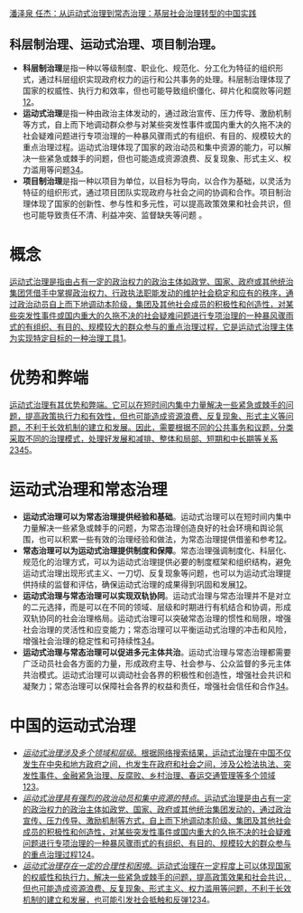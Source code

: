 [潘泽泉 任杰：从运动式治理到常态治理：基层社会治理转型的中国实践](obsidian://open?vault=%E5%A4%A7%E4%BA%8C%E4%B8%8B&file=%E5%BD%93%E4%BB%A3%E4%B8%AD%E5%9B%BD%E6%94%BF%E5%BA%9C%E4%B8%8E%E6%94%BF%E6%B2%BB%2Fresource%2F%E6%BD%98%E6%B3%BD%E6%B3%89%20%E4%BB%BB%E6%9D%B0%EF%BC%9A%E4%BB%8E%E8%BF%90%E5%8A%A8%E5%BC%8F%E6%B2%BB%E7%90%86%E5%88%B0%E5%B8%B8%E6%80%81%E6%B2%BB%E7%90%86%EF%BC%9A%E5%9F%BA%E5%B1%82%E7%A4%BE%E4%BC%9A%E6%B2%BB%E7%90%86%E8%BD%AC%E5%9E%8B%E7%9A%84%E4%B8%AD%E5%9B%BD%E5%AE%9E%E8%B7%B5)

## 科层制治理、运动式治理、项目制治理。
-   **科层制治理**是指一种以等级制度、职业化、规范化、分工化为特征的组织形式，通过科层组织实现政府权力的运行和公共事务的处理。科层制治理体现了国家的权威性、执行力和效率，但也可能导致组织僵化、碎片化和腐败等问题[1](http://socialismstudies.ccnu.edu.cn/bencandy.php?fid=72&id=1902)[2](http://jpa.sysu.edu.cn/docs/20210623213538656201.pdf)。
-   **运动式治理**是指一种由政治主体发动的，通过政治宣传、压力传导、激励机制等方式，自上而下地调动群众参与对某些突发性事件或国内重大的久拖不决的社会疑难问题进行专项治理的一种暴风骤雨式的有组织、有目的、规模较大的重点治理过程。运动式治理体现了国家的政治动员和集中资源的能力，可以解决一些紧急或棘手的问题，但也可能造成资源浪费、反复现象、形式主义、权力滥用等问题[3](http://www.opentimes.cn/html/Abstract/20856.html)[4](https://www.sohu.com/a/207875678_784608)。
-   **项目制治理**是指一种以项目为单位，以目标为导向，以合作为基础，以灵活为特征的组织形式，通过项目团队实现政府与社会之间的协调和合作。项目制治理体现了国家的创新性、参与性和多元性，可以提高政策效果和社会共识，但也可能导致责任不清、利益冲突、监督缺失等问题 。
# 概念
[运动式治理是指由占有一定的政治权力的政治主体如政党、国家、政府或其他统治集团凭借手中掌握政治权力、行政执法职能发动的维护社会稳定和应有的秩序，通过政治动员自上而下地调动本阶级，集团及其他社会成员的积极性和创造性，对某些突发性事件或国内重大的久拖不决的社会疑难问题进行专项治理的一种暴风骤雨式的有组织、有目的、规模较大的群众参与的重点治理过程，它是运动式治理主体为实现特定目标的一种治理工具](https://www.aisixiang.com/data/14722.html)[1](https://www.aisixiang.com/data/14722.html)。

# 优势和弊端

[运动式治理有其优势和弊端。它可以在短时间内集中力量解决一些紧急或棘手的问题，提高政策执行力和有效性，但也可能造成资源浪费、反复现象、形式主义等问题，不利于长效机制的建立和发展。因此，需要根据不同的公共事务和议题，分类采取不同的治理模式，处理好发展和减排、整体和局部、短期和中长期等关系](http://www.xinhuanet.com/politics/2018-10/15/c_1123560214.htm)[2](http://www.xinhuanet.com/politics/2018-10/15/c_1123560214.htm)[3](http://www.xinhuanet.com/politics/2021-07/31/c_1127717063.htm)[4](http://icg.hubu.edu.cn/info/1066/1833.htm)[5](http://nisd.cssn.cn/zcyj/zcyj_xslw/201212/t20121220_1821654.shtml)。

# 运动式治理和常态治理
-   **运动式治理可以为常态治理提供经验和基础**。运动式治理可以在短时间内集中力量解决一些紧急或棘手的问题，为常态治理创造良好的社会环境和舆论氛围，也可以积累一些有效的治理经验和做法，为常态治理提供借鉴和参考[1](http://icg.hubu.edu.cn/info/1066/1833.htm)[2](https://scusdsr.scu.edu.cn/info/1029/1757.htm)。
-   **常态治理可以为运动式治理提供制度和保障**。常态治理强调制度化、科层化、规范化的治理方式，可以为运动式治理提供必要的制度框架和组织结构，避免运动式治理出现形式主义、一刀切、反复现象等问题，也可以为运动式治理提供持续的监督和评估，确保运动式治理的成果得到巩固和发展[1](http://icg.hubu.edu.cn/info/1066/1833.htm)[2](https://scusdsr.scu.edu.cn/info/1029/1757.htm)。
-   **运动式治理与常态治理可以实现双轨协同**。运动式治理与常态治理并不是对立的二元选择，而是可以在不同的领域、层级和时期进行有机结合和协调，形成双轨协同的社会治理格局。运动式治理可以突破常态治理的惯性和局限，增强社会治理的灵活性和应变能力；常态治理可以平衡运动式治理的冲击和风险，增强社会治理的稳定性和可持续性[3](https://max.book118.com/html/2017/0722/123475744.shtm)[4](http://theory.people.com.cn/n1/2020/0316/c40531-31633249.html)。
-   **运动式治理与常态治理可以促进多元主体共治**。运动式治理与常态治理都需要广泛动员社会各方面的力量，形成政府主导、社会参与、公众监督的多元主体共治模式。运动式治理可以调动社会各界的积极性和创造性，增强社会共识和凝聚力；常态治理可以保障社会各界的权益和责任，增强社会信任和合作[3](https://max.book118.com/html/2017/0722/123475744.shtm)[4](http://theory.people.com.cn/n1/2020/0316/c40531-31633249.html)。

# 中国的运动式治理
-   [*运动式治理涉及多个领域和层级*。根据网络搜索结果，运动式治理在中国不仅发生在中央和地方政府之间，也发生在政府和社会之间，涉及公检法执法、突发性事件、金融紧急治理、反腐败、乡村治理、春运交通管理等多个领域](https://cdmd.cnki.com.cn/Article/CDMD-10530-1016131172.htm)[1](https://cdmd.cnki.com.cn/Article/CDMD-10530-1016131172.htm)[2](https://www.aisixiang.com/data/14722.html)[3](https://zhuanlan.zhihu.com/p/557722624)。
-   [*运动式治理具有强烈的政治动员和集中资源的特点*。运动式治理是由占有一定的政治权力的政治主体如政党、国家、政府或其他统治集团发动的，通过政治宣传、压力传导、激励机制等方式，自上而下地调动本阶级、集团及其他社会成员的积极性和创造性，对某些突发性事件或国内重大的久拖不决的社会疑难问题进行专项治理的一种暴风骤雨式的有组织、有目的、规模较大的群众参与的重点治理过程](https://cdmd.cnki.com.cn/Article/CDMD-10530-1016131172.htm)[1](https://cdmd.cnki.com.cn/Article/CDMD-10530-1016131172.htm)[2](https://www.aisixiang.com/data/14722.html)[4](http://www.xinhuanet.com/politics/2018-10/15/c_1123560214.htm)。
-   [*运动式治理存在一定的合理性和困境*。运动式治理在一定程度上可以体现国家的权威性和执行力，解决一些紧急或棘手的问题，提高政策效果和社会共识，但也可能造成资源浪费、反复现象、形式主义、权力滥用等问题，不利于长效机制的建立和发展，也可能引发社会抵触和反弹](https://cdmd.cnki.com.cn/Article/CDMD-10530-1016131172.htm)[1](https://cdmd.cnki.com.cn/Article/CDMD-10530-1016131172.htm)[2](https://www.aisixiang.com/data/14722.html)[3](https://zhuanlan.zhihu.com/p/557722624)[4](http://www.xinhuanet.com/politics/2018-10/15/c_1123560214.htm)。